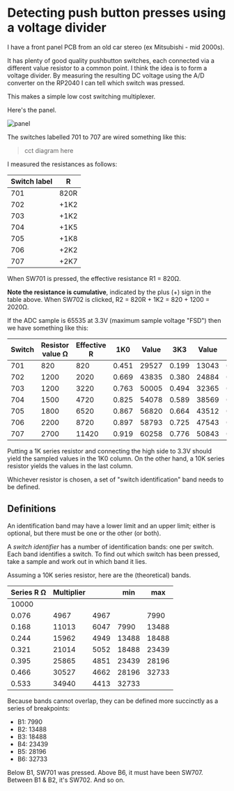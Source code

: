 # Detecting push button presses using a voltage divider

I have a front panel PCB from an old car stereo (ex Mitsubishi - mid 2000s).

It has plenty of good quality pushbutton switches, each connected via a different value resistor to a common point.
I think the idea is to form a voltage divider. By measuring the
resulting DC voltage using the A/D converter on the RP2040 I can tell which switch was pressed.

This makes a simple low cost switching multiplexer.

Here's the panel.

![panel](/home/nick/dev/pi-pico-experiments/docs/images/panel.png)

The switches labelled 701 to 707 are wired something like this:
> cct diagram here

I measured the resistances as follows:

| Switch label | R    |
|--------------|------|
| 701          | 820R |
| 702          | +1K2 |
| 703          | +1K2 |
| 704          | +1K5 |
| 705          | +1K8 |
| 706          | +2K2 |
| 707          | +2K7 |

When SW701 is pressed, the effective resistance R1 = 820Ω.

**Note the resistance is cumulative**, indicated by the plus (+) sign in the table above. 
When SW702 is clicked, R2 = 820R + 1K2 = 820 + 1200 = 2020Ω.

If the ADC sample is 65535 at 3.3V (maximum sample voltage "FSD") then we have something like this:

| Switch | Resistor value Ω | Effective R | 1K0   | Value | 3K3   | Value | 10K   | Value |
|--------|------------------|-------------|-------|-------|-------|-------|-------|-------|
| 701    | 820              | 820         | 0.451 | 29527 | 0.199 | 13043 | 0.076 | 4967  |
| 702    | 1200             | 2020        | 0.669 | 43835 | 0.380 | 24884 | 0.168 | 11013 |
| 703    | 1200             | 3220        | 0.763 | 50005 | 0.494 | 32365 | 0.244 | 15962 |
| 704    | 1500             | 4720        | 0.825 | 54078 | 0.589 | 38569 | 0.321 | 21014 |
| 705    | 1800             | 6520        | 0.867 | 56820 | 0.664 | 43512 | 0.395 | 25865 |
| 706    | 2200             | 8720        | 0.897 | 58793 | 0.725 | 47543 | 0.466 | 30527 |
| 707    | 2700             | 11420       | 0.919 | 60258 | 0.776 | 50843 | 0.533 | 34940 |

Putting a 1K series resistor and connecting the high side to 3.3V should yield the sampled values in the 1K0 column. 
On the other hand, a 10K series resistor yields the values in the last column.

Whichever resistor is chosen, a set of "switch identification" band needs to be defined.

## Definitions

An identification band may have a lower limit and an upper limit; either is optional, but there must be one or the other
(or both).

A _switch identifier_ has a number of identification bands: one per switch. Each band identifies a switch. 
To find out which switch has been pressed, take a sample and work out in which band it lies.

Assuming a 10K series resistor, here are the (theoretical) bands.

| Series R Ω | Multiplier |      | min   | max   |
|------------|------------|------|-------|-------|
| 10000      |            |      |       |       |
| 0.076      | 4967       | 4967 |       | 7990  |
| 0.168      | 11013      | 6047 | 7990  | 13488 |
| 0.244      | 15962      | 4949 | 13488 | 18488 |
| 0.321      | 21014      | 5052 | 18488 | 23439 |
| 0.395      | 25865      | 4851 | 23439 | 28196 |
| 0.466      | 30527      | 4662 | 28196 | 32733 |
| 0.533      | 34940      | 4413 | 32733 |       |

Because bands cannot overlap, they can be defined more succinctly as a series of breakpoints:
- B1: 7990
- B2: 13488
- B3: 18488
- B4: 23439
- B5: 28196
- B6: 32733

Below B1, SW701 was pressed. Above B6, it must have been SW707. Between B1 & B2, it's SW702. And so on.
